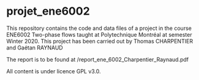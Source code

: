 # projet_ene6002
This repository contains the code and data files of a project in the course ENE6002 Two-phase flows taught at Polytechnique Montréal at semester Winter 2020.
This project has been carried out by Thomas CHARPENTIER and Gaétan RAYNAUD

The report is to be found at /report_ene_6002_Charpentier_Raynaud.pdf



All content is under licence GPL v3.0.

